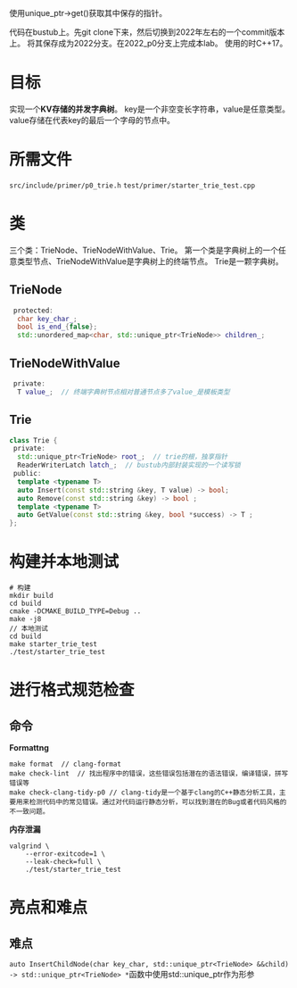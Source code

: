 使用unique_ptr->get()获取其中保存的指针。

代码在bustub上。先git clone下来，然后切换到2022年左右的一个commit版本上。
将其保存成为2022分支。在2022_p0分支上完成本lab。
使用的时C++17。

# 目标

实现一个**KV存储的并发字典树**。
key是一个非空变长字符串，value是任意类型。
value存储在代表key的最后一个字母的节点中。

# 所需文件

`src/include/primer/p0_trie.h`
`test/primer/starter_trie_test.cpp`

# 类

三个类：TrieNode、TrieNodeWithValue、Trie。
第一个类是字典树上的一个任意类型节点、TrieNodeWithValue是字典树上的终端节点。
Trie是一颗字典树。

## TrieNode

```cpp
 protected:
  char key_char_;
  bool is_end_{false};
  std::unordered_map<char, std::unique_ptr<TrieNode>> children_;
```

## TrieNodeWithValue

```cpp
 private:
  T value_;  // 终端字典树节点相对普通节点多了value_是模板类型
```

## Trie

```cpp
class Trie {
 private:
  std::unique_ptr<TrieNode> root_;  // trie的根，独享指针
  ReaderWriterLatch latch_;  // bustub内部封装实现的一个读写锁
 public:
  template <typename T>
  auto Insert(const std::string &key, T value) -> bool;
  auto Remove(const std::string &key) -> bool ;
  template <typename T>
  auto GetValue(const std::string &key, bool *success) -> T ;
};
```

# 构建并本地测试

```
# 构建
mkdir build
cd build
cmake -DCMAKE_BUILD_TYPE=Debug ..
make -j8
// 本地测试
cd build
make starter_trie_test
./test/starter_trie_test
```

# 进行格式规范检查

## 命令

**Formattng**

```
make format  // clang-format
make check-lint  // 找出程序中的错误，这些错误包括潜在的语法错误，编译错误，拼写错误等
make check-clang-tidy-p0 // clang-tidy是一个基于clang的C++静态分析工具，主要用来检测代码中的常见错误。通过对代码运行静态分析，可以找到潜在的Bug或者代码风格的不一致问题。
```

**内存泄漏**

```
valgrind \
    --error-exitcode=1 \
    --leak-check=full \
    ./test/starter_trie_test
```

# 亮点和难点

## 难点

`auto InsertChildNode(char key_char, std::unique_ptr<TrieNode> &&child) -> std::unique_ptr<TrieNode> *`函数中使用std::unique_ptr作为形参
